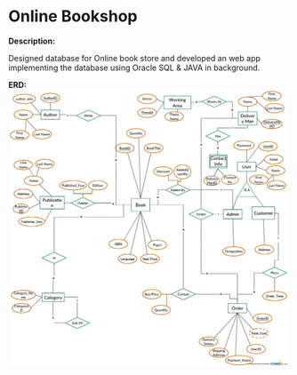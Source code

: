 # Online Bookshop

**Description:**

Designed database for Online book store and developed an web app implementing the database using Oracle SQL & JAVA in background. 



**ERD:**
![](ERD.jpg)
